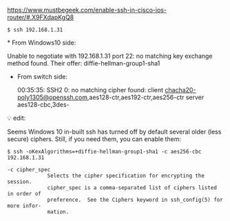 


https://www.mustbegeek.com/enable-ssh-in-cisco-ios-router/#.X9FXdapKgQ8


```
$ ssh 192.168.1.31
```


* From Windows10 side:

  Unable to negotiate with 192.168.1.31 port 22: no matching key exchange method found. Their offer: diffie-hellman-group1-sha1

* From switch side:

  00:35:35: SSH2 0: no matching cipher found: client chacha20-poly1305@openssh.com,aes128-ctr,aes192-ctr,aes256-ctr server aes128-cbc,3des-

:bulb: edit:

Seems Windows 10 in-built ssh has turned off by default several older (less secure) ciphers. Still, if you need them, you can enable them:

```
$ ssh -oKexAlgorithms=+diffie-hellman-group1-sha1 -c aes256-cbc 192.168.1.31
```

    -c cipher_spec
                 Selects the cipher specification for encrypting the session.
                 cipher_spec is a comma-separated list of ciphers listed in order of
                 preference.  See the Ciphers keyword in ssh_config(5) for more infor-
                 mation.
